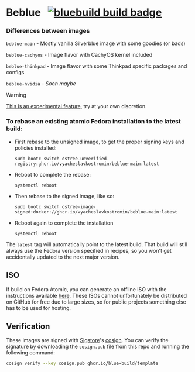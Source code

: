 # Beblue &nbsp; [![bluebuild build badge](https://github.com/blue-build/template/actions/workflows/build.yml/badge.svg)](https://github.com/blue-build/template/actions/workflows/build.yml)

### Differences between images
`beblue-main` - Mostly vanilla Silverblue image with some goodies (or bads)

`beblue-cachyos` - Image flavor with CachyOS kernel included

`beblue-thinkpad` - Image flavor with some Thinkpad specific packages and configs

`beblue-nvidia` - *Soon maybe*

> [!WARNING]  
> [This is an experimental feature](https://www.fedoraproject.org/wiki/Changes/OstreeNativeContainerStable), try at your own discretion.

### To rebase an existing atomic Fedora installation to the latest build:

- First rebase to the unsigned image, to get the proper signing keys and policies installed:
  ```
  sudo bootc switch ostree-unverified-registry:ghcr.io/vyacheslavkostromin/beblue-main:latest
  ```
- Reboot to complete the rebase:
  ```
  systemctl reboot
  ```
- Then rebase to the signed image, like so:
  ```
  sudo bootc switch ostree-image-signed:docker://ghcr.io/vyacheslavkostromin/beblue-main:latest
  ```
- Reboot again to complete the installation
  ```
  systemctl reboot
  ```

The `latest` tag will automatically point to the latest build. That build will still always use the Fedora version specified in recipes, so you won't get accidentally updated to the next major version.

## ISO

If build on Fedora Atomic, you can generate an offline ISO with the instructions available [here](https://blue-build.org/learn/universal-blue/#fresh-install-from-an-iso). These ISOs cannot unfortunately be distributed on GitHub for free due to large sizes, so for public projects something else has to be used for hosting.

## Verification

These images are signed with [Sigstore](https://www.sigstore.dev/)'s [cosign](https://github.com/sigstore/cosign). You can verify the signature by downloading the `cosign.pub` file from this repo and running the following command:

```bash
cosign verify --key cosign.pub ghcr.io/blue-build/template
```